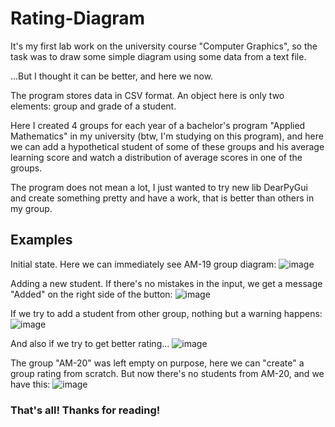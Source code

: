 # Rating-Diagram

It's my first lab work on the university course "Computer Graphics", so the task was to draw some simple diagram using some data from a text file.

...But I thought it can be better, and here we now.

The program stores data in CSV format. An object here is only two elements: group and grade of a student.

Here I created 4 groups for each year of a bachelor's program "Applied Mathematics" in my university (btw, I'm studying on this program),
and here we can add a hypothetical student of some of these groups and his average learning score and watch a distribution of average scores in
one of the groups.

The program does not mean a lot, I just wanted to try new lib DearPyGui and create something pretty and have a work, that is better than others in
my group.

## Examples

Initial state. Here we can immediately see AM-19 group diagram:
![image](https://user-images.githubusercontent.com/92950839/216827550-fec6283c-f9e7-4b89-902c-c3ded4b82df3.png)

Adding a new student. If there's no mistakes in the input, we get a message "Added" on the right side of the button:
![image](https://user-images.githubusercontent.com/92950839/216827729-df0f0881-ce3b-4ed5-891a-f0f677fcdbdc.png)

If we try to add a student from other group, nothing but a warning happens:
![image](https://user-images.githubusercontent.com/92950839/216827778-838d9fbc-23a1-4b07-8389-93ebd5c4e936.png)

And also if we try to get better rating...
![image](https://user-images.githubusercontent.com/92950839/216827805-bbe46db8-1d0f-498b-be52-826308592ec4.png)

The group "AM-20" was left empty on purpose, here we can "create" a group rating from scratch. But now there's no students from AM-20,
and we have this:
![image](https://user-images.githubusercontent.com/92950839/216827919-34d90101-2d26-4e3a-933b-161c7e1262c1.png)


### That's all! Thanks for reading!
